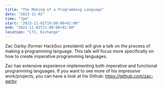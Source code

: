 ```yaml
---
title: "The Making of a Programming Language"
date: "2023-11-02"
time: "7pm"
start: "2023-11-02T19:00:00+01:00"
end: "2023-11-02T21:00:00+01:00"
location: "LT1, Exchange"
---
```

Zac Garby (former HackSoc president) will give a talk on the process of making a programming language. This talk will focus more specifically on how to create imperative programming languages.

Zac has extensive experience implementing both imperative and functional programming languages. If you want to see more of his impressive work/projects, you can have a look at his Github: https://github.com/zac-garby


